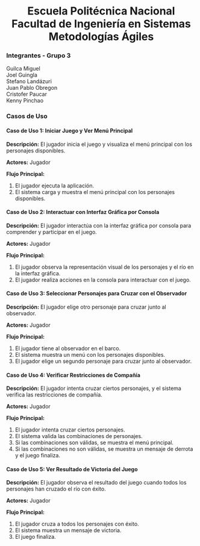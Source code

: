 <h1 align="center">
    Escuela Politécnica Nacional<br>
    Facultad de Ingeniería en Sistemas<br>
    Metodologías Ágiles<br>
</h1>

### Integrantes - Grupo 3

Guilca Miguel  
Joel Guingla  
Stefano Landázuri  
Juan Pablo Obregon  
Cristofer Paucar  
Kenny Pinchao

### Casos de Uso

#### Caso de Uso 1: Iniciar Juego y Ver Menú Principal

**Descripción:** El jugador inicia el juego y visualiza el menú principal con los personajes disponibles.

**Actores:** Jugador

**Flujo Principal:**

1. El jugador ejecuta la aplicación.
2. El sistema carga y muestra el menú principal con los personajes disponibles.

#### Caso de Uso 2: Interactuar con Interfaz Gráfica por Consola

**Descripción:** El jugador interactúa con la interfaz gráfica por consola para comprender y participar en el juego.

**Actores:** Jugador

**Flujo Principal:**

1. El jugador observa la representación visual de los personajes y el río en la interfaz gráfica.
2. El jugador realiza acciones en la consola para interactuar con el juego.

#### Caso de Uso 3: Seleccionar Personajes para Cruzar con el Observador

**Descripción:** El jugador elige otro personaje para cruzar junto al observador.

**Actores:** Jugador

**Flujo Principal:**

1. El jugador tiene al observador en el barco.
2. El sistema muestra un menú con los personajes disponibles.
3. El jugador elige un segundo personaje para cruzar junto al observador.

#### Caso de Uso 4: Verificar Restricciones de Compañía

**Descripción:** El jugador intenta cruzar ciertos personajes, y el sistema verifica las restricciones de compañía.

**Actores:** Jugador

**Flujo Principal:**

1. El jugador intenta cruzar ciertos personajes.
2. El sistema valida las combinaciones de personajes.
3. Si las combinaciones son válidas, se muestra el menú principal.
4. Si las combinaciones no son válidas, se muestra un mensaje de derrota y el juego finaliza.

#### Caso de Uso 5: Ver Resultado de Victoria del Juego

**Descripción:** El jugador observa el resultado del juego cuando todos los personajes han cruzado el río con éxito.

**Actores:** Jugador

**Flujo Principal:**

1. El jugador cruza a todos los personajes con éxito.
2. El sistema muestra un mensaje de victoria.
3. El juego finaliza.

